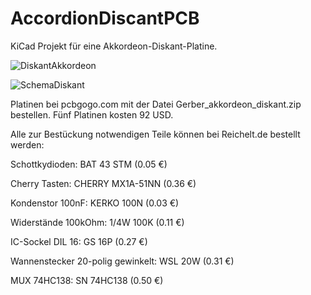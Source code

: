 # AccordionDiscantPCB

KiCad Projekt für eine Akkordeon-Diskant-Platine.

![DiskantAkkordeon](https://github.com/user-attachments/assets/8fb979e7-eeec-4a2f-9b04-81471dc87469)

![SchemaDiskant](https://github.com/user-attachments/assets/f259d7c9-6f51-415d-9f7d-240a0a0ce931)

Platinen bei pcbgogo.com mit der Datei Gerber_akkordeon_diskant.zip bestellen. Fünf Platinen kosten 92 USD.

Alle zur Bestückung notwendigen Teile können bei Reichelt.de bestellt werden:

Schottkydioden: BAT 43 STM (0.05 €)

Cherry Tasten: CHERRY MX1A-51NN (0.36 €)

Kondenstor 100nF: KERKO 100N (0.03 €)

Widerstände 100kOhm: 1/4W 100K (0.11 €)

IC-Sockel DIL 16: GS 16P (0.27 €)
 
Wannenstecker 20-polig gewinkelt:  WSL 20W (0.31 €)

MUX 74HC138: SN 74HC138 (0.50 €)
